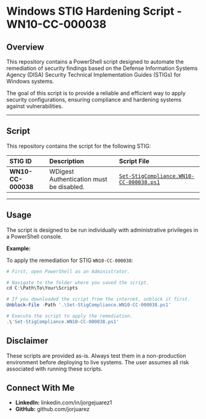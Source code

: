 # Windows STIG Hardening Script - WN10-CC-000038

## Overview
This repository contains a PowerShell script designed to automate the remediation of security findings based on the Defense Information Systems Agency (DISA) Security Technical Implementation Guides (STIGs) for Windows systems.

The goal of this script is to provide a reliable and efficient way to apply security configurations, ensuring compliance and hardening systems against vulnerabilities.

---

## Script
This repository contains the script for the following STIG:

| STIG ID | Description | Script File |
| :--- | :--- | :--- |
| **WN10-CC-000038** | WDigest Authentication must be disabled. | [`Set-StigCompliance.WN10-CC-000038.ps1`](https://github.com/jorjuarez/DISA-STIG-Hardening-with-PowerShell-WN10-CC-000038/blob/main/STIG-ID-WN10-CC-000038.ps1) |

---

## Usage
The script is designed to be run individually with administrative privileges in a PowerShell console.

**Example:**

To apply the remediation for STIG `WN10-CC-000038`:

```powershell
# First, open PowerShell as an Administrator.

# Navigate to the folder where you saved the script.
cd C:\Path\To\Your\Scripts

# If you downloaded the script from the internet, unblock it first.
Unblock-File -Path '.\Set-StigCompliance.WN10-CC-000038.ps1'

# Execute the script to apply the remediation.
.\'Set-StigCompliance.WN10-CC-000038.ps1'
```

## Disclaimer
These scripts are provided as-is. Always test them in a non-production environment before deploying to live systems. The user assumes all risk associated with running these scripts.

## Connect With Me
* **LinkedIn:** linkedin.com/in/jorgejuarez1
* **GitHub:** github.com/jorjuarez
